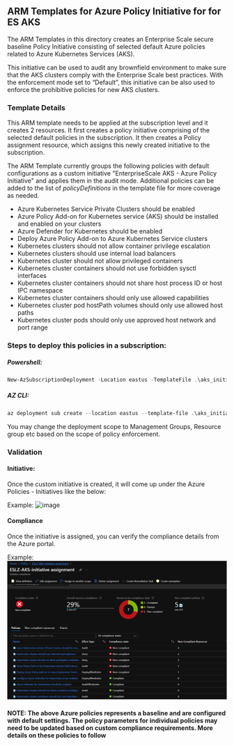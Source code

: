 ## ARM Templates for Azure Policy Initiative for for ES AKS ###

The ARM Templates in this directory creates an Enterprise Scale secure baseline Policy Initiative consisting of selected default Azure policies related to Azure Kubernetes Services (AKS). 

This initiative  can be used to audit any brownfield environment to make sure that the AKS clusters comply with the Enterprise Scale best practices. With the enforcement mode set to “Default”, this initiative can be also used to enforce the prohibitive policies for new AKS clusters.  

### Template Details
This ARM template needs to be applied at the subscription level and it creates 2 resources. It first creates a policy initiative comprising of the selected default policies in the subscription. It then creates a Policy assignment resource, which assigns this newly created initiative to the subscription.

The ARM Template currently groups the following policies with default configurations as a custom initiative "EnterpriseScale AKS - Azure Policy Initiative" and applies them in the audit mode. Additional policies can be added to the list of *policyDefinitions* in the template file for more coverage as needed. 

- Azure Kubernetes Service Private Clusters should be enabled
- Azure Policy Add-on for Kubernetes service (AKS) should be installed and enabled on your clusters
- Azure Defender for Kubernetes should be enabled
- Deploy Azure Policy Add-on to Azure Kubernetes Service clusters
- Kubernetes clusters should not allow container privilege escalation
- Kubernetes clusters should use internal load balancers
- Kubernetes cluster should not allow privileged containers
- Kubernetes cluster containers should not use forbidden sysctl interfaces
- Kubernetes cluster containers should not share host process ID or host IPC namespace
- Kubernetes cluster containers should only use allowed capabilities
- Kubernetes cluster pod hostPath volumes should only use allowed host paths
- Kubernetes cluster pods should only use approved host network and port range

### Steps to deploy this policies in a subscription:

##### Powershell:
```Powershell
New-AzSubscriptionDeployment -Location eastus -TemplateFile .\aks_initiative_template.json -TemplateParameterFile .\aks_initiative_params.json
```
##### AZ CLI:
```powershell
az deployment sub create --location eastus --template-file .\aks_initiative_template.json --parameters aks_initiative_params.json
```

You may change the deployment scope to Management Groups, Resource group etc based on the scope of policy enforcement.  

### Validation

#### Initiative:
Once the custom initiative is created, it will come up under the Azure Policies - Initiatives like the below:

Example:
![image](https://user-images.githubusercontent.com/40350122/173335477-7eaf30ba-b32e-465e-8544-b735ea4dc078.png)

#### Compliance
Once the initiative is assigned, you can verify the compliance details from the Azure portal. 

Example:
![ES AKS Initiative Compliance Example:](./media/es-aks-initiative.png)
              

#### NOTE: The above Azure policies represents a baseline and are configured with default settings. The policy parameters for individual policies may need to be updated based on custom compliance requirements. More details on these policies to follow
